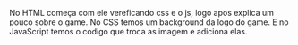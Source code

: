 No HTML começa com ele vereficando css e o js, logo apos explica um pouco sobre o game.
No CSS temos um background da logo do game.
E no JavaScript temos o codigo que troca as imagem e adiciona elas.